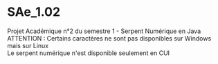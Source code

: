 # SAe_1.02
Projet Académique n°2 du semestre 1 - Serpent Numérique en Java
<br/>
ATTENTION : Certains caractères ne sont pas disponibles sur Windows mais sur Linux<br/>
Le serpent numérique n'est disponible seulement en CUI
